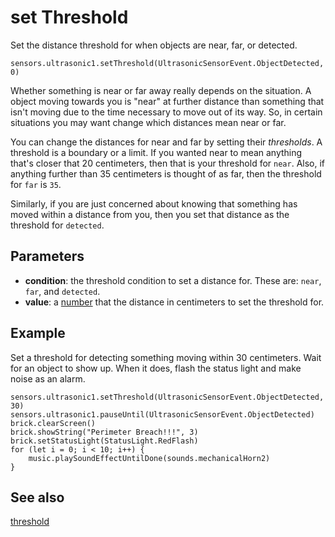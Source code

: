 # set Threshold

Set the distance threshold for when objects are near, far, or detected.

```sig
sensors.ultrasonic1.setThreshold(UltrasonicSensorEvent.ObjectDetected, 0)
```

Whether something is near or far away really depends on the situation. A object moving towards you is "near" at further distance than something that isn't moving due to the time necessary to move out of its way. So, in certain situations you may want change which distances mean near or far.

You can change the distances for near and far by setting their _thresholds_. A threshold is a boundary or a limit. If you wanted near to mean anything that's closer that 20 centimeters, then that is your threshold for ``near``. Also, if anything further than 35 centimeters is thought of as far, then the threshold for ``far`` is `35`.

Similarly, if you are just concerned about knowing that something has moved within a distance from you, then you set that distance as the threshold for ``detected``.

## Parameters

* **condition**: the threshold condition to set a distance for. These are: ``near``, ``far``, and ``detected``.
* **value**: a [number](/types/number) that the distance in centimeters to set the threshold for.

## Example

Set a threshold for detecting something moving within 30 centimeters. Wait for an object to show up. When it does, flash the status light and make noise as an alarm.

```blocks
sensors.ultrasonic1.setThreshold(UltrasonicSensorEvent.ObjectDetected, 30)
sensors.ultrasonic1.pauseUntil(UltrasonicSensorEvent.ObjectDetected)
brick.clearScreen()
brick.showString("Perimeter Breach!!!", 3)
brick.setStatusLight(StatusLight.RedFlash)
for (let i = 0; i < 10; i++) {
    music.playSoundEffectUntilDone(sounds.mechanicalHorn2)
}
```

## See also

[threshold](/reference/sensors/ultrasonic/threshold)